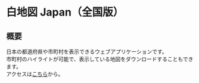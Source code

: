 # 白地図 Japan（全国版）

## 概要

日本の都道府県や市町村を表示できるウェブアプリケーションです。  
市町村のハイライトが可能で、表示している地図をダウンロードすることもできます。  
アクセスは[こちら](https://yo5uke.shinyapps.io/hakuchizu_japan/)から。